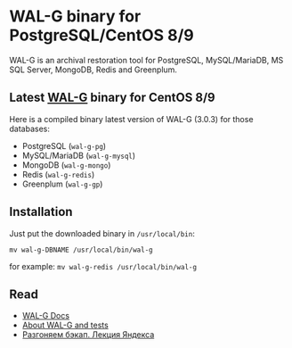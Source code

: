# WAL-G binary for PostgreSQL/CentOS 8/9
WAL-G is an archival restoration tool for PostgreSQL, MySQL/MariaDB, MS SQL Server, MongoDB, Redis and Greenplum.

## Latest [WAL-G](https://github.com/wal-g/wal-g) binary for CentOS 8/9

Here is a compiled binary latest version of WAL-G (3.0.3) for those databases:

* PostgreSQL (`wal-g-pg`)
* MySQL/MariaDB (`wal-g-mysql`)
* MongoDB (`wal-g-mongo`)
* Redis (`wal-g-redis`)
* Greenplum (`wal-g-gp`)

## Installation
Just put the downloaded binary in `/usr/local/bin`:

````mv wal-g-DBNAME /usr/local/bin/wal-g````

for example: ````mv wal-g-redis /usr/local/bin/wal-g````

## Read
- [WAL-G Docs](https://github.com/wal-g/wal-g/tree/master/docs)
- [About WAL-G and tests](https://medium.com/@philyuchkoff/wal-g-953490c74b98)
- [Разгоняем бэкап. Лекция Яндекса](https://habr.com/ru/company/yandex/blog/415817/)
